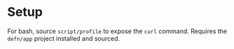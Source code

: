 Setup
=====

For bash, source `script/profile` to expose the `curl` command.  Requires the
`defn/app` project installed and sourced.
